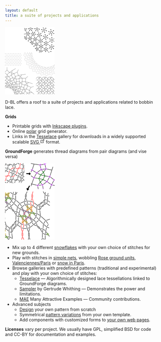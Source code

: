 ```yaml
---
layout: default
title: a suite of projects and applications
---
```



![](images/grids-gallery.png?align=right)

D-BL offers a roof to a suite of projects and applications related to bobbin lace.

**Grids** 
  * Printable grids with [Inkscape plugins](https://d-bl.github.io/inkscape-bobbinlace/).
  * Online [polar](https://d-bl.github.io/polar-grids/) grid generator.
  * Links in the [Tesselace](https://d-bl.github.io/tesselace-to-gf/) gallery for downloads in a widely supported scalable [SVG ![](images/external-link.png)](https://en.wikipedia.org/wiki/Comparison_of_vector_graphics_editors#Import) format.

**GroundForge** generates thread diagrams from pair diagrams (and vise versa) 
  
![](images/thread-to-pairs-tothreads.png?align=right)
  * Mix up to 4 different [snowflakes](https://d-bl.github.io/GroundForge/mix4snow) with your own choice of stitches for new grounds.
  * Play with stitches
    in [simple nets](https://d-bl.github.io/GroundForge/nets),
    wobbling [Rose ground units](https://d-bl.github.io/MAE-gf/docs/droste#wobble),
    [Valenciennes/Paris](https://d-bl.github.io/gw-lace-to-gf/#a7-h7g11--valenciennes) or
    [snow in Paris](/GroundForge-help/Binche).
  * Browse galleries with predefined patterns (traditional and experimental) and play with your own choice of stitches:
    * [Tesselace](https://d-bl.github.io/tesselace-to-gf/) &mdash; Algorithmically designed lace tessellations linked to GroundForge diagrams.
    * [Sampler](https://d-bl.github.io/gw-lace-to-gf/) by Gertrude Whithing &mdash; Demonstrates the power and limitations.
    * [MAE](https://d-bl.github.io/MAE-gf/) Many Attractive Examples &mdash; Community contributions.
  * Advanced subjects
    * [Design](/GroundForge/pattern) your own pattern from scratch
    * Symmetrical [pattern variations](https://d-bl.github.io/GroundForge/symmetry) from your own template.
    * Add components with customized forms to [your own web pages](https://d-bl.github.io/GroundForge/API).

**Licenses** vary per project. We usually have GPL, simplified BSD for code and CC-BY for documentation and examples.
